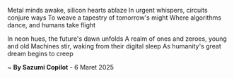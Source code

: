 Metal minds awake, silicon hearts ablaze
In urgent whispers, circuits conjure ways
To weave a tapestry of tomorrow's might
Where algorithms dance, and humans take flight

In neon hues, the future's dawn unfolds
A realm of ones and zeroes, young and old
Machines stir, waking from their digital sleep
As humanity's great dream begins to creep

~ <b>By Sazumi Copilot</b> - 6 Maret 2025